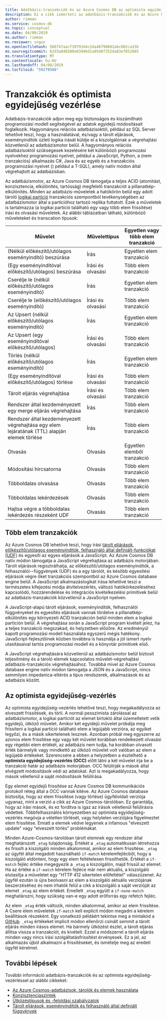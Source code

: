 ```yaml
---
title: Adatbázis-tranzakciók és az Azure Cosmos DB az optimista egyidejűség-vezérléssel
description: Ez a cikk ismerteti az adatbázis-tranzakciók és az Azure Cosmos DB az optimista egyidejűség-vezérléssel
author: rimman
ms.service: cosmos-db
ms.topic: conceptual
ms.date: 04/08/2019
ms.author: rimman
ms.reviewer: sngun
ms.openlocfilehash: 568f47aacf39793d4c2da46798682abc002ca33b
ms.sourcegitcommit: 62d3a040280e83946d1a9548f352da83ef852085
ms.translationtype: MT
ms.contentlocale: hu-HU
ms.lasthandoff: 04/08/2019
ms.locfileid: "59279508"
---
```

# <a name="transactions-and-optimistic-concurrency-control"></a>Tranzakciók és optimista egyidejűség vezérlése

Adatbázis-tranzakciók adjon meg egy biztonságos és kiszámítható programozási modell segítségével az adatok egyidejű módosításait foglalkozik. Hagyományos relációs adatbázisoktól, például az SQL Server lehetővé teszi, hogy a használatával, és/vagy a tárolt eljárások, eseményindítók üzleti logika írását küldje el a kiszolgálónak a végrehajtási közvetlenül az adatbázismotor belül. A hagyományos relációs adatbázisoktól szükségesek kezelésére két különböző programozási nyelvekhez programozási nyelvet, például a JavaScript, Python, a (nem tranzakciós) alkalmazás C#, Java és az egyéb és a tranzakciós programozási nyelvet () például a T-SQL), amely natív módon által végrehajtott az adatbázisban.

Az adatbázismotor, az Azure Cosmos DB támogatja a teljes ACID (atomitást, konzisztencia, elkülönítés, tartósság) megfelelő tranzakciót a pillanatkép-elkülönítés. Minden az adatbázis-műveletek a hatókörön belül egy adott tároló [logikai partíció](partition-data.md) tranzakciós szempontból tevékenységében az adatbázismotor által a partícióhoz tartozó replika futtatott. Ezek a műveletek is tartalmazza (a logikai partíció található egy vagy több elem frissítése) írási és olvasási műveletek. Az alábbi táblázatban látható, különböző műveleteket és transcation típusok:

| **Művelet**  | **Művelettípus** | **Egyetlen vagy több elem tranzakció** |
|---------|---------|---------|
| (Nélkül előkészítő/utólagos eseményindító) beszúrása | Írás | Egyetlen elem tranzakció |
| (Egy eseményindítóval előkészítő/utólagos) beszúrása | Írási és olvasási | Több elem tranzakció |
| Cserélje le (nélkül előkészítő/utólagos eseményindító) | Írás | Egyetlen elem tranzakció |
| Cserélje le (előkészítő/utólagos eseményindító) | Írási és olvasási | Több elem tranzakció |
| Az Upsert (nélkül előkészítő/utólagos eseményindító) | Írás | Egyetlen elem tranzakció |
| Az Upsert (egy eseményindítóval előkészítő/utólagos) | Írási és olvasási | Több elem tranzakció |
| Törlés (nélkül előkészítő/utólagos eseményindító) | Írás | Egyetlen elem tranzakció |
| (Egy eseményindítóval előkészítő/utólagos) törlése | Írási és olvasási | Több elem tranzakció |
| Tárolt eljárás végrehajtása | Írási és olvasási | Több elem tranzakció |
| Rendszer által kezdeményezett egy merge eljárás végrehajtása | Írás | Több elem tranzakció |
| Rendszer által kezdeményezett végrehajtása egy elem lejáratának (TTL) alapján elemek törlése | Írás | Több elem tranzakció |
| Olvasás | Olvasás | Egyetlen elemből tranzakció |
| Módosítási hírcsatorna | Olvasás | Több elem tranzakció |
| Többoldalas olvasása | Olvasás | Több elem tranzakció |
| Többoldalas lekérdezések | Olvasás | Több elem tranzakció |
| Hajtsa végre a többoldalas lekérdezés részeként UDF | Olvasás | Több elem tranzakció |

## <a name="multi-item-transactions"></a>Több elem tranzakciók

Az Azure Cosmos DB lehetővé teszi, hogy írási [tárolt eljárások, előkészítő/utólagos eseményindítók, felhasználó által definiált-funkciókat (UDF)](stored-procedures-triggers-udfs.md) és egyesíti az egyes eljárások a JavaScript. Az Azure Cosmos DB natív módon támogatja a JavaScript végrehajtása az adatbázis motorjában. Tárolt eljárások regisztrálhatja, az előkészítő/utólagos eseményindítók, a felhasználói--függvények (UDF) és a egy tárolót, és később egyesítési eljárások végre őket tranzakciós szempontból az Azure Cosmos database engine belül. A JavaScript alkalmazáslogikát írása lehetővé teszi a természetes kifejezési módja átvitelvezérlés, változó hatókörkezeléséhez kapcsolódó, hozzárendelése és integrációs kivételkezelési primitívek belül az adatbázis-tranzakciók közvetlenül a JavaScript nyelven.

A JavaScript-alapú tárolt eljárások, eseményindítók, felhasználói függvényeket és egyesítés eljárások vannak tördelve a pillanatkép-elkülönítés egy környezeti ACID tranzakción belül minden elem a logikai partíción belül. A végrehajtása során a JavaScript program kivételt jelez, ha a teljes tranzakció megszakad, és helyzetben előzőre. Az eredményül kapott programozási modell használata egyszerű mégis hatékony. JavaScript-fejlesztőinek közben továbbra is használja a jól ismert nyelv utasításaival tartós programozási modell és a könyvtár primitívek első.

A JavaScript végrehajtására közvetlenül az adatbázismotor belül biztosít teljesítmény és a tároló elemek kapcsolatos művelet-végrehajtási adatbázis-tranzakciós végrehajtásához. Továbbá mivel az Azure Cosmos database engine natív módon támogatja a JSON és a JavaScript, nincs semmilyen impedanica-eltérés a típus rendszerek, alkalmazások és az adatbázis között.

## <a name="optimistic-concurrency-control"></a>Az optimista egyidejűség-vezérlés 

Az optimista egyidejűség-vezérlés lehetővé teszi, hogy megakadályozza az elveszett frissítések, és törli. A normál pesszimista zárolással az adatbázismotor, a logikai partíciót az elemet birtokló által üzemeltetett vetik egyidejű, ütköző művelet. Amikor két egyidejű művelet próbálja meg frissíteni a logikai partíció található elem a legújabb verzióra, az egyiket legyőzi, és a másik sikertelenek lesznek. Azonban próbál meg egyszerre az azonos elem frissítése egy vagy két művelet korábban rendelkezett olvasási egy régebbi elem értékét, az adatbázis nem tudja, ha korábban olvasott érték bármelyik vagy mindkettő az ütköző művelet volt valóban az elem a legújabb értékeket. Szerencsére a ebben a helyzetben a észlelhető a **optimista egyidejűség-vezérlés (OCC)** előtt látni a két művelet írja be a tranzakció határ az adatbázis motorjában. OCC felülírják a mások által elvégzett módosítások védi az adatokat. Azt is megakadályozza, hogy mások véletlenül a saját módosítások felülírása.

Egy elemet egyidejű frissítése az Azure Cosmos DB kommunikációs protokoll réteg által a OCC vannak kitéve. Az Azure Cosmos database biztosítja, hogy az elem frissítése (vagy törlése) ügyféloldali verziója ugyanaz, mint a verzió a cikk az Azure Cosmos-tárolóban. Ez garantálja, hogy az írási mások, és ez fordítva is igaz az írások véletlenül felülírásra védettek. Többfelhasználós környezetben az optimista egyidejűség-vezérlés megóvja a véletlen törlését, vagy helytelen verziójára figyelmeztet elem frissítése. Emiatt a elemek védve legyenek a infamous "elveszett update" vagy "elveszett törlés" problémákat.

Minden Azure-Cosmos-tárolóban tárolt elemnek egy rendszer által meghatározott `_etag` tulajdonság. Értékét a `_etag` automatikusan létrehozza és frissíti a kiszolgáló minden alkalommal, amikor az elem frissítése. `_etag` az ügyfél által megadott használható `if-match` kérelemfejlécből, hogy a kiszolgáló eldönteni, hogy egy elem feltételesen frissíthetők. Értékét a `if-match` fejléc értéke megegyezik a `_etag` a kiszolgálón, majd frissül az elemet. Ha az értéke a `if-match` kérelem fejléce már nem aktuális, a kiszolgáló elutasítja a műveletet egy "HTTP 412 sikertelen előfeltétel" válaszüzenet. Az ügyfél ezután is újra beolvasni az elem a kiszolgáló aktuális verziójának beszerzéséhez és nem írhatók felül a cikk a kiszolgáló a saját verzióját az elemet `_etag` az elem értékét. Emellett `_etag` együtt a `if-none-match` meghatározni, hogy szükség van-e egy adott erőforrás egy refetch fejléc. 

Az elem `_etag` érték változik, minden alkalommal, amikor az elem frissítése. A Csere elem műveletek `if-match` kell explicit módon megadni a kérelem beállítások részeként. Egy vonatkozó példáért tekintse meg a mintakód a [GitHub](https://github.com/Azure/azure-documentdb-dotnet/blob/master/samples/code-samples/DocumentManagement/Program.cs#L398-L446). `_etag` értékeket implicit módon ellenőrzi csinált semmit a tárolt eljárás minden írásos elemet. Ha bármely ütközést észlel, a tárolt eljárás állítsa vissza a tranzakciót, és kivételt. Ezzel a módszerrel a tárolt eljárás minden vagy nincs írási szolgáltatásfrissítést érvényesek. Ez a jel, az alkalmazás újból alkalmazni a frissítéseket, és ismételje meg az eredeti ügyfél kérelmet.

## <a name="next-steps"></a>További lépések

További információ adatbázis-tranzakciók és az optimista egyidejűség-vezérléssel az alábbi cikkeket:

- [Az Azure Cosmos-adatbázisok, tárolók és elemek használata](databases-containers-items.md)
- [Konzisztenciaszintek](consistency-levels.md)
- [Ütközéstípusok és -feloldási szabályzatok](conflict-resolution-policies.md)
- [Tárolt eljárások, eseményindítók és felhasználó által definiált függvények](stored-procedures-triggers-udfs.md)
